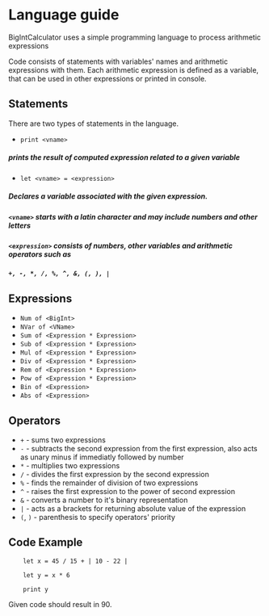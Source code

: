 # Language guide

BigIntCalculator uses a simple programming language to process arithmetic expressions

Code consists of statements with variables' names and arithmetic expressions with them. Each arithmetic expression is defined as a variable, that can be used in other expressions or printed in console.


## Statements


There are two types of statements in the language.

* `print <vname>`

##### prints the result of computed expression related to a given variable

* `let <vname> = <expression>`

##### Declares a variable associated with the given expression. 

##### `<vname>` starts with a latin character and may include numbers and other letters

##### `<expression>` consists of numbers, other variables and arithmetic operators such as
##### ` +, -, *, /, %, ^, &, (, ), | ` 


## Expressions

* `Num of <BigInt>` 
* `NVar of <VName>` 
* `Sum of <Expression * Expression>` 
* `Sub of <Expression * Expression>` 
* `Mul of <Expression * Expression>` 
* `Div of <Expression * Expression>` 
* `Rem of <Expression * Expression>` 
* `Pow of <Expression * Expression>` 
* `Bin of <Expression>` 
* `Abs of <Expression>` 

## Operators

* `+` - sums two expressions
* `-` - subtracts the second expression from the first expression, also acts as unary minus if immediatly followed by number
* `*` - multiplies two expressions
* `/` - divides the first expression by the second expression
* `%` - finds the remainder of division of two expressions
* `^` - raises the first expression to the power of second expression
* `&` - converts a number to it's binary representation
* `|` - acts as a brackets for returning absolute value of the expression
* `(`, `)` - parenthesis to specify operators' priority

## Code Example

        let x = 45 / 15 + | 10 - 22 | 

        let y = x * 6 

        print y

Given code should result in 90.